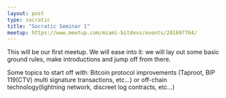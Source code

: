 ```yaml
---
layout: post
type: socratic
title: "Socratic Seminar 1"
meetup: https://www.meetup.com/miami-bitdevs/events/281697764/
---
```


This will be our first meetup. We will ease into it: we will lay out some basic
ground rules, make introductions and jump off from there.

Some topics to start off with: Bitcoin protocol improvements (Taproot, BIP 119(CTV)
multi signature transactions, etc...) or off-chain
technology(lightning network, discreet log contracts, etc...)
